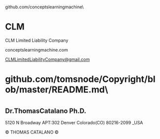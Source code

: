 # 

github.com/conceptslearningmachine\

# CLM
 
CLM Limited Liability Company

conceptslearningmachine.com

CLMLimitedLiabilityCompany@gmail.com


# github.com/tomsnode/Copyright/blob/master/README.md\

#
Dr.ThomasCatalano Ph.D.
----------------

5120 N Broadway APT:302 Denver Colorado(CO) 80216-2099 _USA

© THOMAS CATALANO ©
